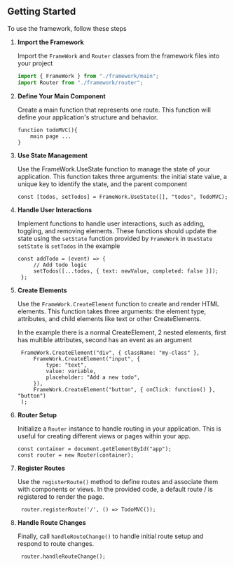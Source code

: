 ## Getting Started

To use the framework, follow these steps

1. **Import the Framework**

   Import the `FrameWork` and `Router` classes from the framework files into your project

   ```javascript
   import { FrameWork } from "./framework/main";
   import Router from "./framework/router";
   ```

2. **Define Your Main Component**

   Create a main function that represents one route. This function will define your application's structure and behavior.

   ```
   function todoMVC(){
       main page ...
   }
   ```

3. **Use State Management**

   Use the FrameWork.UseState function to manage the state of your application. This function takes three arguments: the initial state value, a unique key to identify the state, and the parent component

   ```
   const [todos, setTodos] = FrameWork.UseState([], "todos", TodoMVC);
   ```

4. **Handle User Interactions**

   Implement functions to handle user interactions, such as adding, toggling, and removing elements. These functions should update the state using the `setState` function provided by `FrameWork` in `UseState`
   `setState` is `setTodos` in the example

   ```
   const addTodo = (event) => {
        // Add todo logic
        setTodos([...todos, { text: newValue, completed: false }]);
    };
   ```

5. **Create Elements**

   Use the `FrameWork.CreateElement` function to create and render HTML elements. This function takes three arguments: the element type, attributes, and child elements like text or other CreateElements.

   In the example there is a normal CreateElement, 2 nested elements, first has multible attributes, second has an event as an argument

   ```
    FrameWork.CreateElement("div", { className: "my-class" },
        FrameWork.CreateElement("input", {
            type: "text",
            value: variable,
            placeholder: "Add a new todo",
        }),
        FrameWork.CreateElement("button", { onClick: function() }, "button")
    );
   ```

6. **Router Setup**

   Initialize a `Router` instance to handle routing in your application. This is useful for creating different views or pages within your app.

   ```
   const container = document.getElementById("app");
   const router = new Router(container);
   ```

7. **Register Routes**

   Use the `registerRoute()` method to define routes and associate them with components or views. In the provided code, a default route / is registered to render the page.

   ```
    router.registerRoute('/', () => TodoMVC());
   ```

8. **Handle Route Changes**

   Finally, call `handleRouteChange()` to handle initial route setup and respond to route changes.

   ```
    router.handleRouteChange();
   ```
